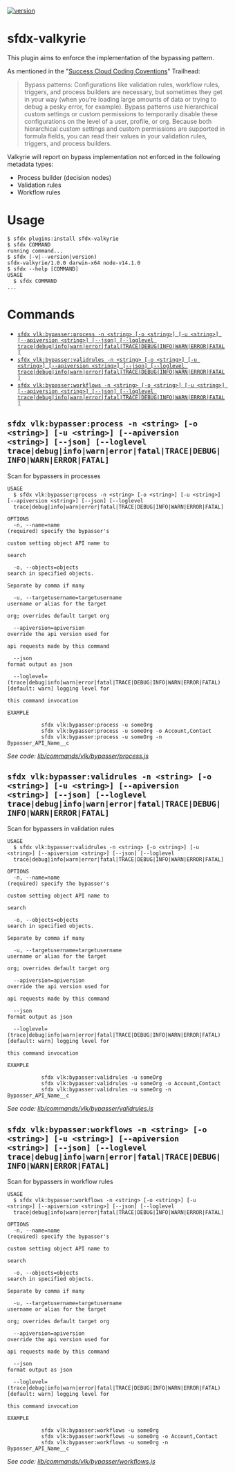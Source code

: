 [![version](https://img.shields.io/npm/v/sfdx-valkyrie.svg)]()

sfdx-valkyrie
====

This plugin aims to enforce the implementation of the bypassing pattern.

As mentioned in the "[Success Cloud Coding Coventions][1]" Trailhead:

> Bypass patterns: Configurations like validation rules, workflow rules, triggers, and process builders are necessary, but sometimes they get in your way (when you're loading large amounts of data or trying to debug a pesky error, for example). Bypass patterns use hierarchical custom settings or custom permissions to temporarily disable these configurations on the level of a user, profile, or org. Because both hierarchical custom settings and custom permissions are supported in formula fields, you can read their values in your validation rules, triggers, and process builders.

Valkyrie will report on bypass implementation not enforced in the following metadata types:

* Process builder (decision nodes)
* Validation rules 
* Workflow rules

[1]: https://trailhead.salesforce.com/content/learn/modules/success-cloud-coding-conventions/implement-frameworks-sc

# Usage
<!-- usage -->
```sh-session
$ sfdx plugins:install sfdx-valkyrie
$ sfdx COMMAND
running command...
$ sfdx (-v|--version|version)
sfdx-valkyrie/1.0.0 darwin-x64 node-v14.1.0
$ sfdx --help [COMMAND]
USAGE
  $ sfdx COMMAND
...
```
<!-- usagestop -->
# Commands
<!-- commands -->
* [`sfdx vlk:bypasser:process -n <string> [-o <string>] [-u <string>] [--apiversion <string>] [--json] [--loglevel trace|debug|info|warn|error|fatal|TRACE|DEBUG|INFO|WARN|ERROR|FATAL]`](#sfdx-vlkbypasserprocess--n-string--o-string--u-string---apiversion-string---json---loglevel-tracedebuginfowarnerrorfataltracedebuginfowarnerrorfatal)
* [`sfdx vlk:bypasser:validrules -n <string> [-o <string>] [-u <string>] [--apiversion <string>] [--json] [--loglevel trace|debug|info|warn|error|fatal|TRACE|DEBUG|INFO|WARN|ERROR|FATAL]`](#sfdx-vlkbypasservalidrules--n-string--o-string--u-string---apiversion-string---json---loglevel-tracedebuginfowarnerrorfataltracedebuginfowarnerrorfatal)
* [`sfdx vlk:bypasser:workflows -n <string> [-o <string>] [-u <string>] [--apiversion <string>] [--json] [--loglevel trace|debug|info|warn|error|fatal|TRACE|DEBUG|INFO|WARN|ERROR|FATAL]`](#sfdx-vlkbypasserworkflows--n-string--o-string--u-string---apiversion-string---json---loglevel-tracedebuginfowarnerrorfataltracedebuginfowarnerrorfatal)

## `sfdx vlk:bypasser:process -n <string> [-o <string>] [-u <string>] [--apiversion <string>] [--json] [--loglevel trace|debug|info|warn|error|fatal|TRACE|DEBUG|INFO|WARN|ERROR|FATAL]`

Scan for bypassers in processes

```
USAGE
  $ sfdx vlk:bypasser:process -n <string> [-o <string>] [-u <string>] [--apiversion <string>] [--json] [--loglevel 
  trace|debug|info|warn|error|fatal|TRACE|DEBUG|INFO|WARN|ERROR|FATAL]

OPTIONS
  -n, --name=name                                                                   (required) specify the bypasser's
                                                                                    custom setting object API name to
                                                                                    search

  -o, --objects=objects                                                             search in specified objects.
                                                                                    Separate by comma if many

  -u, --targetusername=targetusername                                               username or alias for the target
                                                                                    org; overrides default target org

  --apiversion=apiversion                                                           override the api version used for
                                                                                    api requests made by this command

  --json                                                                            format output as json

  --loglevel=(trace|debug|info|warn|error|fatal|TRACE|DEBUG|INFO|WARN|ERROR|FATAL)  [default: warn] logging level for
                                                                                    this command invocation

EXAMPLE

           sfdx vlk:bypasser:process -u someOrg
           sfdx vlk:bypasser:process -u someOrg -o Account,Contact
           sfdx vlk:bypasser:process -u someOrg -n Bypasser_API_Name__c
```

_See code: [lib/commands/vlk/bypasser/process.js](https://github.com/jonathanwiesel/sfdx-valkyrie/blob/v1.0.0/lib/commands/vlk/bypasser/process.js)_

## `sfdx vlk:bypasser:validrules -n <string> [-o <string>] [-u <string>] [--apiversion <string>] [--json] [--loglevel trace|debug|info|warn|error|fatal|TRACE|DEBUG|INFO|WARN|ERROR|FATAL]`

Scan for bypassers in validation rules

```
USAGE
  $ sfdx vlk:bypasser:validrules -n <string> [-o <string>] [-u <string>] [--apiversion <string>] [--json] [--loglevel 
  trace|debug|info|warn|error|fatal|TRACE|DEBUG|INFO|WARN|ERROR|FATAL]

OPTIONS
  -n, --name=name                                                                   (required) specify the bypasser's
                                                                                    custom setting object API name to
                                                                                    search

  -o, --objects=objects                                                             search in specified objects.
                                                                                    Separate by comma if many

  -u, --targetusername=targetusername                                               username or alias for the target
                                                                                    org; overrides default target org

  --apiversion=apiversion                                                           override the api version used for
                                                                                    api requests made by this command

  --json                                                                            format output as json

  --loglevel=(trace|debug|info|warn|error|fatal|TRACE|DEBUG|INFO|WARN|ERROR|FATAL)  [default: warn] logging level for
                                                                                    this command invocation

EXAMPLE

           sfdx vlk:bypasser:validrules -u someOrg
           sfdx vlk:bypasser:validrules -u someOrg -o Account,Contact
           sfdx vlk:bypasser:validrules -u someOrg -n Bypasser_API_Name__c
```

_See code: [lib/commands/vlk/bypasser/validrules.js](https://github.com/jonathanwiesel/sfdx-valkyrie/blob/v1.0.0/lib/commands/vlk/bypasser/validrules.js)_

## `sfdx vlk:bypasser:workflows -n <string> [-o <string>] [-u <string>] [--apiversion <string>] [--json] [--loglevel trace|debug|info|warn|error|fatal|TRACE|DEBUG|INFO|WARN|ERROR|FATAL]`

Scan for bypassers in workflow rules

```
USAGE
  $ sfdx vlk:bypasser:workflows -n <string> [-o <string>] [-u <string>] [--apiversion <string>] [--json] [--loglevel 
  trace|debug|info|warn|error|fatal|TRACE|DEBUG|INFO|WARN|ERROR|FATAL]

OPTIONS
  -n, --name=name                                                                   (required) specify the bypasser's
                                                                                    custom setting object API name to
                                                                                    search

  -o, --objects=objects                                                             search in specified objects.
                                                                                    Separate by comma if many

  -u, --targetusername=targetusername                                               username or alias for the target
                                                                                    org; overrides default target org

  --apiversion=apiversion                                                           override the api version used for
                                                                                    api requests made by this command

  --json                                                                            format output as json

  --loglevel=(trace|debug|info|warn|error|fatal|TRACE|DEBUG|INFO|WARN|ERROR|FATAL)  [default: warn] logging level for
                                                                                    this command invocation

EXAMPLE

           sfdx vlk:bypasser:workflows -u someOrg
           sfdx vlk:bypasser:workflows -u someOrg -o Account,Contact
           sfdx vlk:bypasser:workflows -u someOrg -n Bypasser_API_Name__c
```

_See code: [lib/commands/vlk/bypasser/workflows.js](https://github.com/jonathanwiesel/sfdx-valkyrie/blob/v1.0.0/lib/commands/vlk/bypasser/workflows.js)_
<!-- commandsstop -->
